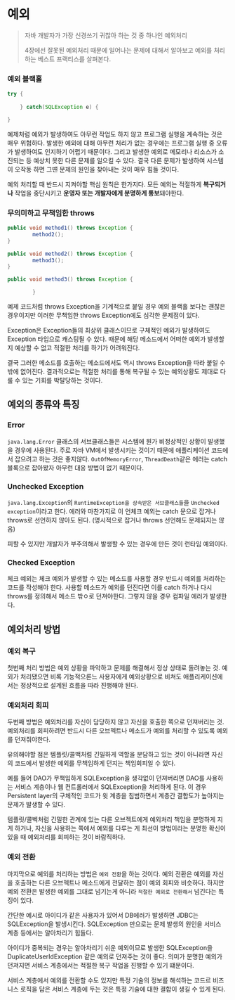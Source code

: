 # 예외
> 자바 개발자가 가장 신경쓰기 귀찮아 하는 것 중 하나인 예외처리
> 
> 4장에선 잘못된 예외처리 때문에 일어나는 문제에 대해서 알아보고 예외를 처리하는 베스트 프랙티스를 살펴본다.


### 예외 블랙홀
```java
try {
    
    } catch(SQLException e) {

}
```
예제처럼 예외가 발생하여도 아무런 작업도 하지 않고 프로그램 실행을 계속하는 것은 매우 위험하다. 
발생한 예외에 대해 아무런 처리가 없는 경우에는 프로그램 실행 중 오류가 발생하여도 인지하기 어렵기 때문이다. 
그리고 발생한 예외로 메모리나 리소스가 소진되는 등 예상치 못한 다른 문제를 일으킬 수 있다. 
결국 다른 문제가 발생하여 시스템이 오작동 하면 그떈 문제의 원인을 찾아내는 것이 매우 힘들 것이다. 

예외 처리할 때 반드시 지켜야할 핵심 원칙은 한가지다. 
모든 예외는 적절하게 **복구되거나** 작업을 중단시키고 **운영자 또는 개발자에게 분명하게 통보**돼야한다.


### 무의미하고 무책임한 throws
```java
public void method1() throws Exception {
        method2();
}

public void method2() throws Exception {
        method3();
}

public void method3() throws Exception {

        }
```
예제 코드처럼 throws Exception을 기계적으로 붙일 경우 예외 블랙홀 보다는 
괜찮은 경우이지만 이러한 무책임한 throws Exception에도 심각한 문제점이 있다.

Exception은 Exception들의 최상위 클래스이므로 구체적인 예외가 발생하여도
Exception 타입으로 캐스팅될 수 있다. 때문에 해당 메소드에서 어떠한 예외가 발생할지 예상할 수 없고
적절한 처리를 하기가 어려워진다.

결국 그러한 메소드를 호출하는 메소드에서도 역시 throws Exception을 따라 붙일 수밖에 없어진다.
결과적으로는 적절한 처리를 통해 복구될 수 있는 예외상황도 제대로 다룰 수 있는 기회를 박탈당하는 것이다.

## 예외의 종류와 특징

### Error
`java.lang.Error` 클래스의 서브클래스들은 시스템에 뭔가 비정상적인
상황이 발생했을 경우에 사용된다. 주로 자바 VM에서 발생시키는 것이기 때문에 애플리케이션 코드에서
잡으려고 하는 것은 좋지않다. `OutOfMemoryError`, `ThreadDeath`같은 에러는 catch 블록으로 
잡아봤자 아무런 대응 방법이 없기 때문이다.

### Unchecked Exception
`java.lang.Exception`의 `RuntimeException을 상속받은 서브클래스들`을 
`Unchecked exception`이라고 한다. 에러와 마찬가지로 이 언체크 예외는 catch 문으로 
잡거나 throws로 선언하지 않아도 된다. (명시적으로 잡거나 throws 선언해도 문제되지는 않음)

피할 수 있지만 개발자가 부주의해서 발생할 수 있는 경우에 만든 것이 런타임 예외이다.

### Checked Exception
체크 예외는 체크 예외가 발생할 수 있는 메소드를 사용할 경우 반드시 예외를 처리하는 코드를 작성해야 한다.
사용할 메소드가 예외를 던진다면 이를 catch 하거나 다시 throws를 정의해서 메소드 밖ㅇ로 던져야한다.
그렇지 않을 경우 컴파일 에러가 발생한다.


## 예외처리 방법

### 예외 복구
첫번째 처리 방법은 예외 상황을 파악하고 문제를 해결해서 정상 상태로 돌려놓는 것.
예외가 처리됐으면 비록 기능적으론느 사용자에게 예외상황으로 비쳐도 애플리케이션에서는 정상적으로
설계된 흐름을 따라 진행해야 된다. 

### 예외처리 회피
두번째 방법은 예외처리를 자신이 담당하지 않고 자신을 호출한 쪽으로 던져버리는 것.
예외처리를 회피하려면 반드시 다른 오브젝트나 메소드가 예외를 처리할 수 있도록 
예외를 던져줘야한다. 

유의해야할 점은 템플릿/콜백처럼 긴밀하게 역할을 분담하고 있는 것이 아니라면 자신의 코드에서 
발생한 예외를 무책임하게 던지는 책임회피일 수 있다. 

예를 들어 DAO가 무책임하게 SQLException을 생각없이 던져버리면 DAO를 사용하는 
서비스 계층이나 웹 컨트롤러에서 SQLException을 처리하게 된다. 
이 경우 Persistent layer의 구체적인 코드가 윗 계층을 침범하면서 계층간 결합도가 높아지는 
문제가 발생할 수 있다.

템플릿/콜벡처럼 긴밀한 관계에 있는 다른 오브젝트에게 예외처리 책임을 분명하게 지게 하거나, 
자신을 사용하는 쪽에서 예외를 다루는 게 최선이 방법이라는 분명한 확신이 있을 때 예외처리를 
회피하는 것이 바람직하다.

### 예외 전환 
마지막으로 예외를 처리하는 방법은 `예외 전환`을 하는 것이다.
예외 전환은 예외를 자신을 호출하는 다른 오브젝트나 메소드에게 전달하는 점이 예외 회피와 비슷하다.
하지만 예외 전환은 발생한 예외를 그대로 넘기는게 아니라 `적절한 예외로 전환해서` 넘긴다는 특징이 있다.

간단한 예시로 아이디가 같은 사용자가 있어서 DB에러가 발생하면 JDBC는 SQLException을 발생시킨다.
SQLException 만으로는 문제 발생의 원인을 서비스 계층 등에서는 알아차리기 힘들다. 

아이디가 중복되는 경우는 알아차리기 쉬운 예외이므로 발생한 SQLException을 DuplicateUserIdException 같은
예외로 던져주는 것이 좋다. 의미가 분명한 예외가 던져지면 서비스 계층에서는 적절한 복구 작업을 진행할 수 있기 떄문이다.

서비스 계층에서 예외를 전환할 수도 있지만 특정 기술의 정보를 해석하는 코드르 비즈니스 로직을 담은 
서비스 계층에 두는 것은 특정 기술에 대한 결합이 생길 수 있게 된다.









